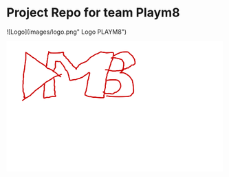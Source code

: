 <H1>Project Repo for team Playm8</H1>


![Logo](images/logo.png" Logo PLAYM8")

![Logo](images/logoSketch.png "Logo PLAYM8")

~~~~Work in progress ~~~~

